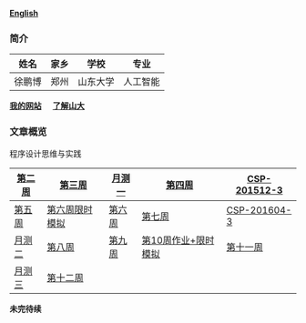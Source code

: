 ﻿ [**English**](./en-index.md)  
### 简介

  |  姓名 |  家乡 |学校| 专业 |
  |-------|-------|-------|-------|
  | 徐鹏博 | 郑州 | 山东大学 | 人工智能|

  [**我的网站**](https://www.xupengbo.online) &nbsp;&nbsp;&nbsp;  [**了解山大**](https://www.sdu.edu.cn/sdgk/sdjj.htm) 
### 文章概览    
   程序设计思维与实践  
   
   | [第二周](./week2.md) | [第三周](./week3.md) | [月测一](./CSP-M1.md) | [第四周](./week4.md) |[CSP-201512-3](./CSP-201512-3.md)|
   |---|---|---|---|---|
   | [第五周](./week5.md) | [第六周限时模拟](./week6模拟.md) | [第六周](./week6.md) | [第七周](./week7.md) | [CSP-201604-3](./csp201604-3.md) | 
   | [月测二](./CSP-M2.md) |[第八周](./week8.md) |[第九周](./week9.md)|[第10周作业+限时模拟](./week10.md) |[第十一周](./week11.md) | 
   | [月测三](./CSP-M3.md) | [第十二周](./week12.md) |  |  |  |   
   
   **未完待续**
      
